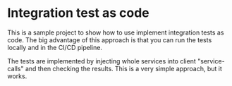# Integration test as code

This is a sample project to show how to use implement integration tests as code. The big advantage of this approach is that you can run the tests locally and in the CI/CD pipeline.

The tests are implemented by injecting whole services into client "service-calls" and then checking the results. This is a very simple approach, but it works.
